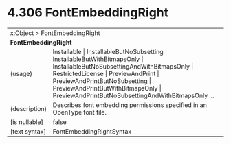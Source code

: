 <html dir="LTR" xmlns:mshelp="http://msdn.microsoft.com/mshelp" xmlns:ddue="http://ddue.schemas.microsoft.com/authoring/2003/5" xmlns:xlink="http://www.w3.org/1999/xlink" xmlns:tool="http://www.microsoft.com/tooltip">

<body>
 <input type="hidden" id="userDataCache" class="userDataStyle">
 <input type="hidden" id="hiddenScrollOffset">
 <img id="dropDownImage" style="display:none; height:0; width:0;" src="../local/drpdown.gif">
 <img id="dropDownHoverImage" style="display:none; height:0; width:0;" src="../local/drpdown_orange.gif">
 <img id="collapseImage" style="display:none; height:0; width:0;" src="../local/collapse.gif">
 <img id="expandImage" style="display:none; height:0; width:0;" src="../local/exp.gif">
 <img id="collapseAllImage" style="display:none; height:0; width:0;" src="../local/collall.gif">
 <img id="expandAllImage" style="display:none; height:0; width:0;" src="../local/expall.gif">
 <img id="copyImage" style="display:none; height:0; width:0;" src="../local/copycode.gif">
 <img id="copyHoverImage" style="display:none; height:0; width:0;" src="../local/copycodeHighlight.gif">
 <div id="header"><h1 class="heading">4.306 FontEmbeddingRight</h1></div>

 <div id="mainSection">
 <div id="mainBody">
 <div id="allHistory" class="saveHistory" onsave="saveAll()" onload="loadAll()"></div>
 <p xmlns:wsd="http://wsdev.schemas.microsoft.com/authoring/2008/2" xmlns:msxsl="urn:schemas-microsoft-com:xslt" xmlns:script="urn:script" xmlns:build="urn:build">
 </p>
 <div id="sectionSection0" class="section" name="collapseableSection">
 <content xmlns="http://ddue.schemas.microsoft.com/authoring/2003/5" xmlns:wsd="http://wsdev.schemas.microsoft.com/authoring/2008/2" xmlns:msxsl="urn:schemas-microsoft-com:xslt" xmlns:script="urn:script" xmlns:build="urn:build">
 </content>
 </div>
 <div id="sectionSection1" class="section" name="collapseableSection">
 <content xmlns="http://ddue.schemas.microsoft.com/authoring/2003/5" xmlns:wsd="http://wsdev.schemas.microsoft.com/authoring/2008/2" xmlns:msxsl="urn:schemas-microsoft-com:xslt" xmlns:script="urn:script" xmlns:build="urn:build">
 <table class="ProtocolAuthoredTable" xmlns="">
 <tr><td colspan="2">
<mshelp:link keywords="86913f34-aa06-4c94-9f09-83936a822fd8" tabindex="0">x:Object</mshelp:link> &gt; <mshelp:link keywords="a2e3efaf-407a-429c-b519-0e9374f966b9" tabindex="0">FontEmbeddingRight</mshelp:link> </td>
 </tr>
 <tr><td colspan="2">
 <b>
FontEmbeddingRight </b>
 </td>
 </tr>
 <tr><td><div class="indent0">(usage)</div></td>
 <td><mshelp:link keywords="703232cc-2913-45a5-a8a7-02227214b5bf" tabindex="0">Installable</mshelp:link> | <mshelp:link keywords="703232cc-2913-45a5-a8a7-02227214b5bf" tabindex="0">InstallableButNoSubsetting</mshelp:link> | <mshelp:link keywords="703232cc-2913-45a5-a8a7-02227214b5bf" tabindex="0">InstallableButWithBitmapsOnly</mshelp:link> | <mshelp:link keywords="703232cc-2913-45a5-a8a7-02227214b5bf" tabindex="0">InstallableButNoSubsettingAndWithBitmapsOnly</mshelp:link> | <mshelp:link keywords="703232cc-2913-45a5-a8a7-02227214b5bf" tabindex="0">RestrictedLicense</mshelp:link> | <mshelp:link keywords="703232cc-2913-45a5-a8a7-02227214b5bf" tabindex="0">PreviewAndPrint</mshelp:link> | <mshelp:link keywords="703232cc-2913-45a5-a8a7-02227214b5bf" tabindex="0">PreviewAndPrintButNoSubsetting</mshelp:link> | <mshelp:link keywords="703232cc-2913-45a5-a8a7-02227214b5bf" tabindex="0">PreviewAndPrintButWithBitmapsOnly</mshelp:link> | <mshelp:link keywords="703232cc-2913-45a5-a8a7-02227214b5bf" tabindex="0">PreviewAndPrintButNoSubsettingAndWithBitmapsOnly</mshelp:link> ... </td>
 </tr>
 <tr><td><div class="indent0">(description)</div></td>
 <td>Describes font embedding permissions specified in an OpenType font file. </td>
 </tr>
 <tr><td><div class="indent0">[is nullable]</div></td>
 <td>false </td>
 </tr>
 <tr><td><div class="indent0">[text syntax]</div></td>
 <td><mshelp:link keywords="703232cc-2913-45a5-a8a7-02227214b5bf" tabindex="0">FontEmbeddingRightSyntax</mshelp:link> </td>
 </tr>
</table>
 </content>
 </div>
 <!--[if gte IE 5]>
 <tool:tip element="languageFilterToolTip" avoidmouse="false"/>
 <![endif]-->
 </div>
 <a name="feedback"></a><span></span>
 </div>
</body></html>
